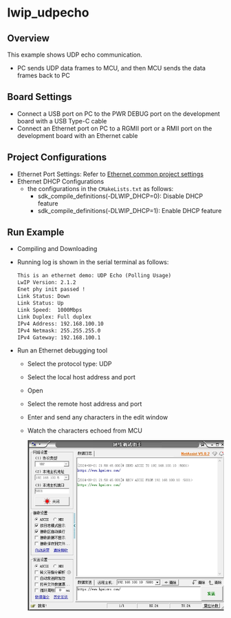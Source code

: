 # lwip_udpecho

## Overview

This example shows UDP echo communication.

- PC sends UDP data frames to MCU,  and then MCU sends the data frames back to PC

## Board Settings

- Connect a USB port on PC to the PWR DEBUG port on the development board with a USB Type-C cable
- Connect an Ethernet port on PC to a RGMII port or a RMII port on the development board with an Ethernet cable

## Project Configurations

- Ethernet Port Settings: Refer to [Ethernet common project settings](../doc/Ethernet_Common_Project_Settings_en.md)
- Ethernet DHCP Configurations
  - the configurations in the `CMakeLists.txt` as follows:
    - sdk_compile_definitions(-DLWIP_DHCP=0): Disable DHCP feature
    - sdk_compile_definitions(-DLWIP_DHCP=1): Enable DHCP feature

## Run Example

- Compiling and Downloading
- Running log is shown in the serial terminal as follows:

  ```console
  This is an ethernet demo: UDP Echo (Polling Usage)
  LwIP Version: 2.1.2
  Enet phy init passed !
  Link Status: Down
  Link Status: Up
  Link Speed:  1000Mbps
  Link Duplex: Full duplex
  IPv4 Address: 192.168.100.10
  IPv4 Netmask: 255.255.255.0
  IPv4 Gateway: 192.168.100.1
  ```
- Run an Ethernet debugging tool

  - Select the protocol type: UDP
  - Select the local host address and port
  - Open
  - Select the remote host address and port
  - Enter and send any characters in the edit window
  - Watch the characters echoed from MCU

    ![img](doc/lwip_udpecho.png)
